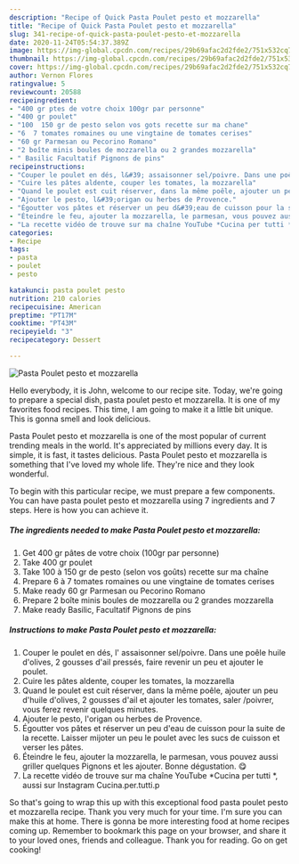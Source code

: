 ```yaml
---
description: "Recipe of Quick Pasta Poulet pesto et mozzarella"
title: "Recipe of Quick Pasta Poulet pesto et mozzarella"
slug: 341-recipe-of-quick-pasta-poulet-pesto-et-mozzarella
date: 2020-11-24T05:54:37.389Z
image: https://img-global.cpcdn.com/recipes/29b69afac2d2fde2/751x532cq70/pasta-poulet-pesto-et-mozzarella-photo-principale-de-la-recette.jpg
thumbnail: https://img-global.cpcdn.com/recipes/29b69afac2d2fde2/751x532cq70/pasta-poulet-pesto-et-mozzarella-photo-principale-de-la-recette.jpg
cover: https://img-global.cpcdn.com/recipes/29b69afac2d2fde2/751x532cq70/pasta-poulet-pesto-et-mozzarella-photo-principale-de-la-recette.jpg
author: Vernon Flores
ratingvalue: 5
reviewcount: 20588
recipeingredient:
- "400 gr ptes de votre choix 100gr par personne"
- "400 gr poulet"
- "100  150 gr de pesto selon vos gots recette sur ma chane"
- "6  7 tomates romaines ou une vingtaine de tomates cerises"
- "60 gr Parmesan ou Pecorino Romano"
- "2 boîte minis boules de mozzarella ou 2 grandes mozzarella"
- " Basilic Facultatif Pignons de pins"
recipeinstructions:
- "Couper le poulet en dés, l&#39; assaisonner sel/poivre. Dans une poêle huile d&#39;olives, 2 gousses d&#39;ail pressés, faire revenir un peu et ajouter le poulet."
- "Cuire les pâtes aldente, couper les tomates, la mozzarella"
- "Quand le poulet est cuit réserver, dans la même poêle, ajouter un peu d&#39;huile d&#39;olives, 2 gousses d&#39;ail et ajouter les tomates, saler /poivrer, vous ferez revenir quelques minutes."
- "Ajouter le pesto, l&#39;origan ou herbes de Provence."
- "Égoutter vos pâtes et réserver un peu d&#39;eau de cuisson pour la suite de la recette. Laisser mijoter un peu le poulet avec les sucs de cuisson et verser les pâtes."
- "Éteindre le feu, ajouter la mozzarella, le parmesan, vous pouvez aussi griller quelques Pignons et les ajouter. Bonne dégustation. 😋"
- "La recette vidéo de trouve sur ma chaîne YouTube *Cucina per tutti *, aussi sur Instagram Cucina.per.tutti.p"
categories:
- Recipe
tags:
- pasta
- poulet
- pesto

katakunci: pasta poulet pesto 
nutrition: 210 calories
recipecuisine: American
preptime: "PT17M"
cooktime: "PT43M"
recipeyield: "3"
recipecategory: Dessert

---
```



![Pasta Poulet pesto et mozzarella](https://img-global.cpcdn.com/recipes/29b69afac2d2fde2/751x532cq70/pasta-poulet-pesto-et-mozzarella-photo-principale-de-la-recette.jpg)

Hello everybody, it is John, welcome to our recipe site. Today, we're going to prepare a special dish, pasta poulet pesto et mozzarella. It is one of my favorites food recipes. This time, I am going to make it a little bit unique. This is gonna smell and look delicious.



Pasta Poulet pesto et mozzarella is one of the most popular of current trending meals in the world. It's appreciated by millions every day. It is simple, it is fast, it tastes delicious. Pasta Poulet pesto et mozzarella is something that I've loved my whole life. They're nice and they look wonderful.


To begin with this particular recipe, we must prepare a few components. You can have pasta poulet pesto et mozzarella using 7 ingredients and 7 steps. Here is how you can achieve it.

<!--inarticleads1-->

##### The ingredients needed to make Pasta Poulet pesto et mozzarella:

1. Get 400 gr pâtes de votre choix (100gr par personne)
1. Take 400 gr poulet
1. Take 100 à 150 gr de pesto (selon vos goûts) recette sur ma chaîne
1. Prepare 6 à 7 tomates romaines ou une vingtaine de tomates cerises
1. Make ready 60 gr Parmesan ou Pecorino Romano
1. Prepare 2 boîte minis boules de mozzarella ou 2 grandes mozzarella
1. Make ready  Basilic, Facultatif Pignons de pins




<!--inarticleads2-->

##### Instructions to make Pasta Poulet pesto et mozzarella:

1. Couper le poulet en dés, l&#39; assaisonner sel/poivre. Dans une poêle huile d&#39;olives, 2 gousses d&#39;ail pressés, faire revenir un peu et ajouter le poulet.
1. Cuire les pâtes aldente, couper les tomates, la mozzarella
1. Quand le poulet est cuit réserver, dans la même poêle, ajouter un peu d&#39;huile d&#39;olives, 2 gousses d&#39;ail et ajouter les tomates, saler /poivrer, vous ferez revenir quelques minutes.
1. Ajouter le pesto, l&#39;origan ou herbes de Provence.
1. Égoutter vos pâtes et réserver un peu d&#39;eau de cuisson pour la suite de la recette. Laisser mijoter un peu le poulet avec les sucs de cuisson et verser les pâtes.
1. Éteindre le feu, ajouter la mozzarella, le parmesan, vous pouvez aussi griller quelques Pignons et les ajouter. Bonne dégustation. 😋
1. La recette vidéo de trouve sur ma chaîne YouTube *Cucina per tutti *, aussi sur Instagram Cucina.per.tutti.p




So that's going to wrap this up with this exceptional food pasta poulet pesto et mozzarella recipe. Thank you very much for your time. I'm sure you can make this at home. There is gonna be more interesting food at home recipes coming up. Remember to bookmark this page on your browser, and share it to your loved ones, friends and colleague. Thank you for reading. Go on get cooking!
